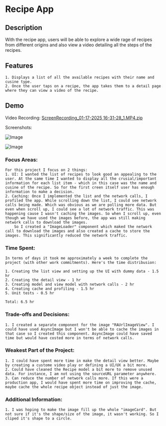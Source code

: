 #  Recipe App

## Description
   With the recipe app, users will be able to explore a wide rage of recipes from different origins and also view a video detailing all the steps of the recipes.
   
## Features
    1. Displays a list of all the available recipes with their name and cusine type.
    2. Once the user taps on a recipe, the app takes them to a detail page where they can view a video of the recipe.

## Demo

Video Recording: [ScreenRecording_01-17-2025 16-31-28_1.MP4.zip](https://github.com/user-attachments/files/18462125/ScreenRecording_01-17-2025.16-31-28_1.MP4.zip)

Screenshots: 

![Image](https://github.com/user-attachments/assets/4af60d91-5978-4f3b-8bc5-ba0a05c57a0f)

![Image](https://github.com/user-attachments/assets/899ab5f5-2179-40ce-a30d-f1f672df6ff2)


### Focus Areas: 
    For this project I focus on 2 things:
    1. UI: I wanted the list of recipes to look good an appealing to the user. At the same time I wanted to display all the crusial/important information for each list item - which in this case was the name and cusine of the recipe. So for the first creen itself user has enough information to make a decision.
    2. Caching: Once I implemented the list and the network calls, I profiled the app. While scrolling down the list, I could see network calls being made. Which was obvious as we are polling more data. But even when scroll up, I could see a lot of network traffic. This was happening cause I wasn't caching the images. So when I scroll up, even though we have used the images before, the app was still making network calls to download the images. 
        So I created a "ImageLoader" component which maked the network call to download the images and also created a cache to store the images. This significantly reduced the network traffic.

### Time Spent: 
    In terms of days it took me approximately a week to complete the project (with other work commitments). Here's the time distribusion:
    
    1. Creating the list view and setting up the UI with dummy data - 1.5 hr
    2. Creating the detail view - 1 hr
    3. Creating model and view model with network calls - 2 hr
    4. Creating cache and profiling - 1.5 hr
    5. Unit tests - 0.5 hr
    
    Total: 6.5 hr

### Trade-offs and Decisions: 
    1. I created a separate component for the image "RAUrlImageView". I could have used AsyncImage but I won't be able to cache the images in that case so I created this component. AsyncImage could have saved time but would have costed more in terms of network calls. 

### Weakest Part of the Project: 
    1. I could have spent more time in make the detail view better. Maybe by creating a custome video play or defining a UI/UX a bit more.
    2. Could have cleaned the Recipe model a bit more to remove unused data. For instance, I am not using the sourceURL parameter anywhere.
    3. Can reduce the number of network calls more. If this were a production app, I would have spent more time on improving the cache, maybe cache the whole recipe object instead of just the image. 

### Additional Information:
    1. I was hoping to make the image fill up the whole "imageCard". But not sure if it's the shape/size of the image, it wasn't working. So I cliped it's shape to a circle.

